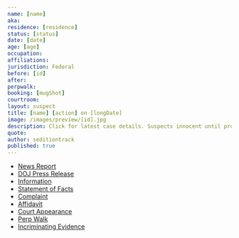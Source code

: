 ```yaml
---
name: [name]
aka:
residence: [residence]
status: [status]
date: [date]
age: [age]
occupation:
affiliations:
jurisdiction: Federal
before: [id]
after:
perpwalk:
booking: [mugShot]
courtroom:
layout: suspect
title: [name] [action] on [longDate]
image: /images/preview/[id].jpg
description: Click for latest case details. Suspects innocent until proven guilty.
quote:
author: seditiontrack
published: true
---
```


- [News Report]()
- [DOJ Press Release]()
- [Information]()
- [Statement of Facts]()
- [Complaint]()
- [Affidavit]()
- [Court Appearance]()
- [Perp Walk]()
- [Incriminating Evidence]()

